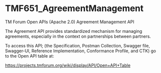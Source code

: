 # TMF651_AgreementManagement
TM Forum Open APIs (Apache 2.0) Agreement Management API

The Agreement API provides standardized mechanism for managing agreements, especially
in the context on partnerships between partners.

To access this API; (the Specification, Postman Collection, Swagger file, Swagger-UI,
Reference Implementation, Conformance Profile, and CTK) go to the Open API table at:

https://projects.tmforum.org/wiki/display/API/Open+API+Table
